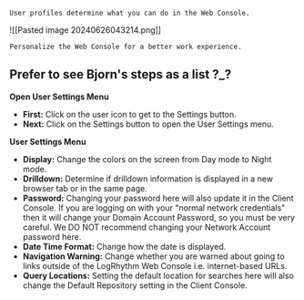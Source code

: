 
```
User profiles determine what you can do in the Web Console.
```

![[Pasted image 20240626043214.png]]


```
Personalize the Web Console for a better work experience.
```


## Prefer to see Bjorn's steps as a list ?_?

**Open User Settings Menu**
- **First:** Click on the user icon to get to the Settings button.
- **Next:** Click on the Settings button to open the User Settings menu.


**User Settings Menu**
- **Display:** Change the colors on the screen from Day mode to Night mode. 
- **Drilldown:** Determine if drilldown information is displayed in a new browser tab or in the same page. 
- **Password:** Changing your password here will also update it in the Client Console. If you are logging on with your "normal network credentials" then it will change your Domain Account Password, so you must be very careful. We DO NOT recommend changing your Network Account password here.  
- **Date Time Format:** Change how the date is displayed. 
- **Navigation Warning:** Change whether you are warned about going to links outside of the LogRhythm Web Console i.e. internet-based URLs. 
- **Query Locations:** Setting the default location for searches here will also change the Default Repository setting in the Client Console.


